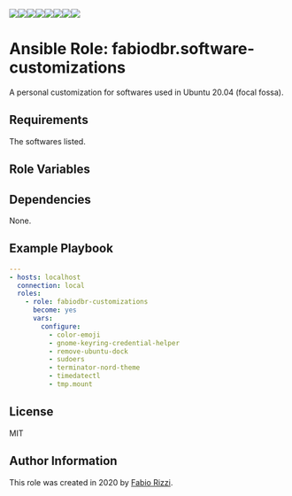 
[![](https://sourcerer.io/fame/fabiodbr/fabiodbr/ansible-role-software-customizations/images/0)](https://sourcerer.io/fame/fabiodbr/fabiodbr/ansible-role-software-customizations/links/0)[![](https://sourcerer.io/fame/fabiodbr/fabiodbr/ansible-role-software-customizations/images/1)](https://sourcerer.io/fame/fabiodbr/fabiodbr/ansible-role-software-customizations/links/1)[![](https://sourcerer.io/fame/fabiodbr/fabiodbr/ansible-role-software-customizations/images/2)](https://sourcerer.io/fame/fabiodbr/fabiodbr/ansible-role-software-customizations/links/2)[![](https://sourcerer.io/fame/fabiodbr/fabiodbr/ansible-role-software-customizations/images/3)](https://sourcerer.io/fame/fabiodbr/fabiodbr/ansible-role-software-customizations/links/3)[![](https://sourcerer.io/fame/fabiodbr/fabiodbr/ansible-role-software-customizations/images/4)](https://sourcerer.io/fame/fabiodbr/fabiodbr/ansible-role-software-customizations/links/4)[![](https://sourcerer.io/fame/fabiodbr/fabiodbr/ansible-role-software-customizations/images/5)](https://sourcerer.io/fame/fabiodbr/fabiodbr/ansible-role-software-customizations/links/5)[![](https://sourcerer.io/fame/fabiodbr/fabiodbr/ansible-role-software-customizations/images/6)](https://sourcerer.io/fame/fabiodbr/fabiodbr/ansible-role-software-customizations/links/6)[![](https://sourcerer.io/fame/fabiodbr/fabiodbr/ansible-role-software-customizations/images/7)](https://sourcerer.io/fame/fabiodbr/fabiodbr/ansible-role-software-customizations/links/7)

Ansible Role: fabiodbr.software-customizations
=========

A personal customization for softwares used in Ubuntu 20.04 (focal fossa).

Requirements
------------

The softwares listed.

Role Variables
--------------

Dependencies
------------

None.

Example Playbook
----------------

```yaml
---
- hosts: localhost
  connection: local
  roles:
    - role: fabiodbr-customizations
      become: yes
      vars:
        configure:
          - color-emoji
          - gnome-keyring-credential-helper
          - remove-ubuntu-dock
          - sudoers
          - terminator-nord-theme
          - timedatectl
          - tmp.mount
```

License
-------

MIT

Author Information
------------------

This role was created in 2020 by [Fabio Rizzi](https://github.com/fabiodbr).

